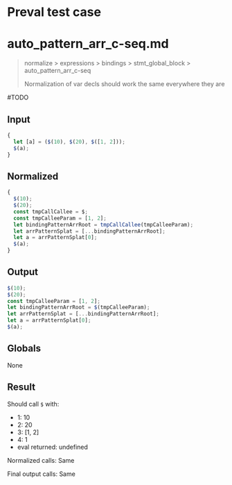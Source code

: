 # Preval test case

# auto_pattern_arr_c-seq.md

> normalize > expressions > bindings > stmt_global_block > auto_pattern_arr_c-seq
>
> Normalization of var decls should work the same everywhere they are

#TODO

## Input

`````js filename=intro
{
  let [a] = ($(10), $(20), $([1, 2]));
  $(a);
}
`````

## Normalized

`````js filename=intro
{
  $(10);
  $(20);
  const tmpCallCallee = $;
  const tmpCalleeParam = [1, 2];
  let bindingPatternArrRoot = tmpCallCallee(tmpCalleeParam);
  let arrPatternSplat = [...bindingPatternArrRoot];
  let a = arrPatternSplat[0];
  $(a);
}
`````

## Output

`````js filename=intro
$(10);
$(20);
const tmpCalleeParam = [1, 2];
let bindingPatternArrRoot = $(tmpCalleeParam);
let arrPatternSplat = [...bindingPatternArrRoot];
let a = arrPatternSplat[0];
$(a);
`````

## Globals

None

## Result

Should call `$` with:
 - 1: 10
 - 2: 20
 - 3: [1, 2]
 - 4: 1
 - eval returned: undefined

Normalized calls: Same

Final output calls: Same
